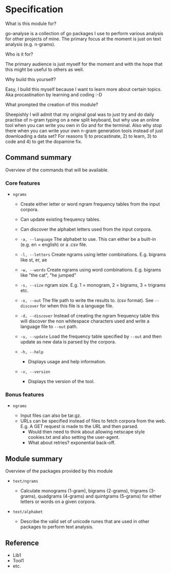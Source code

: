 # Specification

What is this module for?

go-analyse is a collection of go packages I use to perform various analysis for other projects of mine. The primary
focus at the moment is just on text analysis (e.g. n-grams).

Who is it for?

The primary audience is just myself for the moment and with the hope that this might be useful to others as well.

Why build this yourself?

Easy, I build this myself because I want to learn more about certain topics. Aka procastination by learning and coding :-D

What prompted the creation of this module?

Sheepishly I will admit that my original goal was to just try and do daily practise of n-gram typing on a new split
keyboard, but why use an online tool when you can write you own in Go and for the terminal. Also why stop there when
you can write your own n-gram generation tools instead of just downloading a data set?
For reasons 1) to procastinate, 2) to learn, 3) to code and 4) to get the dopamine fix.

## Command summary

Overview of the commands that will be available.

### Core features

-   `ngrams`

    -   Create either letter or word ngram frequency tables from the input corpora.
    -   Can update existing frequency tables.
    -   Can discover the alphabet letters used from the input corpora.

    -   `-a, --language` The alphabet to use. This can either be a built-in (e.g. en = english) or a .csv file.
    -   `-l, --letters` Create ngrams using letter combinations. E.g. bigrams like st, er, ae
    -   `-w, --words` Create ngrams using word combinations. E.g. bigrams like "the cat", "he jumped"
    -   `-s, --size` ngram size. E.g. 1 = monogram, 2 = bigrams, 3 = trigrams etc.
    -   `-o, --out` The file path to write the results to. (csv format). See `--discover` for when this file is a language file.
    -   `-d, --discover` Instead of creating the ngram frequency table this will discover the non whitespace characters used and write a language file to `--out` path.
    -   `-u, --update` Load the frequency table specified by `--out` and then update as new data is parsed by the corpora.

    -   `-h, --help`

        -   Displays usage and help information.

    -   `-v, --version`
        -   Displays the version of the tool.

### Bonus features

-   `ngrams`

    -   Input files can also be tar.gz.
    -   URLs can be specified instead of files to fetch corpora from the web. E.g. A GET request is made to the URL and then parsed.
        -   Would then need to think about allowing netscape style cookies.txt and also setting the user-agent.
        -   What about retries? exponential back-off.

## Module summary

Overview of the packages provided by this module

-   `text/ngrams`

    -   Calculate monograms (1-gram), bigrams (2-grams), trigrams (3-grams), quadgrams (4-grams) and
        quintgrams (5-grams) for either letters or words on a given corpora.

-   `text/alphabet`
    -   Describe the valid set of unicode runes that are used in other packages to perform text analysis.

## Reference

-   Lib1
-   Tool1
-   etc.
